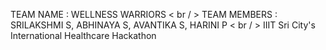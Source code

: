 TEAM NAME : WELLNESS WARRIORS < br / > 
TEAM MEMBERS : SRILAKSHMI S, ABHINAYA S, AVANTIKA S, HARINI P < br / > 
IIIT Sri City's International Healthcare Hackathon
